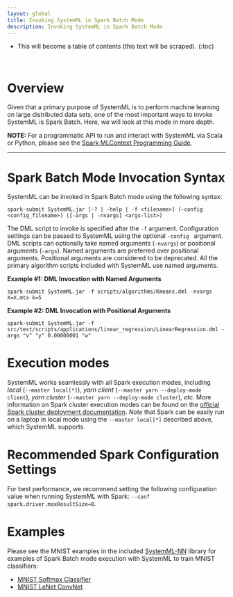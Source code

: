 ```yaml
---
layout: global
title: Invoking SystemML in Spark Batch Mode
description: Invoking SystemML in Spark Batch Mode
---
```

<!--
{% comment %}
Licensed to the Apache Software Foundation (ASF) under one or more
contributor license agreements.  See the NOTICE file distributed with
this work for additional information regarding copyright ownership.
The ASF licenses this file to you under the Apache License, Version 2.0
(the "License"); you may not use this file except in compliance with
the License.  You may obtain a copy of the License at

http://www.apache.org/licenses/LICENSE-2.0

Unless required by applicable law or agreed to in writing, software
distributed under the License is distributed on an "AS IS" BASIS,
WITHOUT WARRANTIES OR CONDITIONS OF ANY KIND, either express or implied.
See the License for the specific language governing permissions and
limitations under the License.
{% endcomment %}
-->

* This will become a table of contents (this text will be scraped).
{:toc}

<br/>


# Overview

Given that a primary purpose of SystemML is to perform machine learning on large distributed data
sets, one of the most important ways to invoke SystemML is Spark Batch. Here, we will look at this
mode in more depth.

**NOTE:** For a programmatic API to run and interact with SystemML via Scala or Python, please see the
[Spark MLContext Programming Guide](spark-mlcontext-programming-guide).

---

# Spark Batch Mode Invocation Syntax

SystemML can be invoked in Spark Batch mode using the following syntax:

    spark-submit SystemML.jar [-? | -help | -f <filename>] (-config <config_filename>) ([-args | -nvargs] <args-list>)

The DML script to invoke is specified after the `-f` argument. Configuration settings can be passed to SystemML
using the optional `-config ` argument. DML scripts can optionally take named arguments (`-nvargs`) or positional
arguments (`-args`). Named arguments are preferred over positional arguments. Positional arguments are considered
to be deprecated. All the primary algorithm scripts included with SystemML use named arguments.


**Example #1: DML Invocation with Named Arguments**

    spark-submit SystemML.jar -f scripts/algorithms/Kmeans.dml -nvargs X=X.mtx k=5


**Example #2: DML Invocation with Positional Arguments**

	spark-submit SystemML.jar -f src/test/scripts/applications/linear_regression/LinearRegression.dml -args "v" "y" 0.00000001 "w"

# Execution modes

SystemML works seamlessly with all Spark execution modes, including *local* (`--master local[*]`),
*yarn client* (`--master yarn --deploy-mode client`), *yarn cluster* (`--master yarn --deploy-mode cluster`), *etc*.  More
information on Spark cluster execution modes can be found on the
[official Spark cluster deployment documentation](https://spark.apache.org/docs/latest/cluster-overview.html).
*Note* that Spark can be easily run on a laptop in local mode using the `--master local[*]` described
above, which SystemML supports.

# Recommended Spark Configuration Settings

For best performance, we recommend setting the following configuration value when running SystemML with Spark:
`--conf spark.driver.maxResultSize=0`.

# Examples

Please see the MNIST examples in the included
[SystemML-NN](https://github.com/apache/systemml/tree/master/scripts/nn)
library for examples of Spark Batch mode execution with SystemML to train MNIST classifiers:

  * [MNIST Softmax Classifier](https://github.com/apache/systemml/blob/master/scripts/nn/examples/mnist_softmax-train.dml)
  * [MNIST LeNet ConvNet](https://github.com/apache/systemml/blob/master/scripts/nn/examples/mnist_lenet-train.dml)
